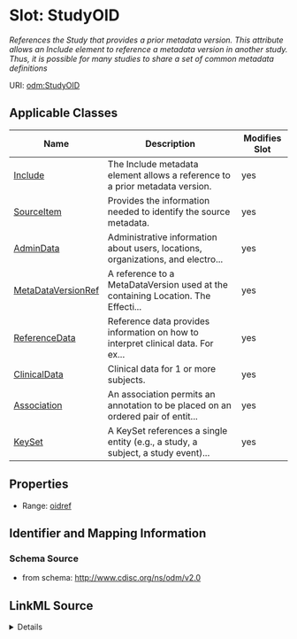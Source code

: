 # Slot: StudyOID


_References the Study that provides a prior metadata version. This attribute allows an Include element to reference a metadata version in another study. Thus, it is possible for many studies to share a set of common metadata definitions_



URI: [odm:StudyOID](http://www.cdisc.org/ns/odm/v2.0/StudyOID)



<!-- no inheritance hierarchy -->




## Applicable Classes

| Name | Description | Modifies Slot |
| --- | --- | --- |
[Include](Include.md) | The Include metadata element allows a reference to a prior metadata version. |  yes  |
[SourceItem](SourceItem.md) | Provides the information needed to identify the source metadata. |  yes  |
[AdminData](AdminData.md) | Administrative information about users, locations, organizations, and electro... |  yes  |
[MetaDataVersionRef](MetaDataVersionRef.md) | A reference to a MetaDataVersion used at the containing Location. The Effecti... |  yes  |
[ReferenceData](ReferenceData.md) | Reference data provides information on how to interpret clinical data. For ex... |  yes  |
[ClinicalData](ClinicalData.md) | Clinical data for 1 or more subjects. |  yes  |
[Association](Association.md) | An association permits an annotation to be placed on an ordered pair of entit... |  yes  |
[KeySet](KeySet.md) | A KeySet references a single entity (e.g., a study, a subject, a study event)... |  yes  |







## Properties

* Range: [oidref](oidref.md)





## Identifier and Mapping Information







### Schema Source


* from schema: http://www.cdisc.org/ns/odm/v2.0




## LinkML Source

<details>
```yaml
name: StudyOID
description: References the Study that provides a prior metadata version. This attribute
  allows an Include element to reference a metadata version in another study. Thus,
  it is possible for many studies to share a set of common metadata definitions
from_schema: http://www.cdisc.org/ns/odm/v2.0
rank: 1000
alias: StudyOID
domain_of:
- Include
- SourceItem
- AdminData
- MetaDataVersionRef
- ReferenceData
- ClinicalData
- Association
- KeySet
range: oidref

```
</details>